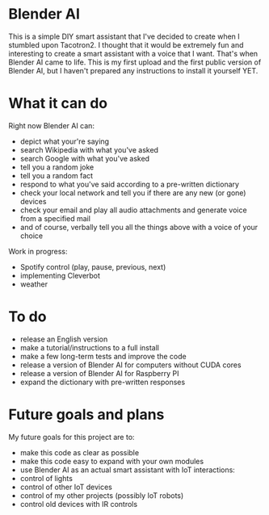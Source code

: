 # Blender AI
This is a simple DIY smart assistant that I've decided to create when I stumbled upon Tacotron2. I thought that it would be extremely fun and interesting to create a smart assistant with a voice that I want. That's when Blender AI came to life. This is my first upload and the first public version of Blender AI, but I haven't prepared any instructions to install it yourself YET. 

# What it can do
Right now Blender AI can:
- depict what your're saying
- search Wikipedia with what you've asked
- search Google with what you've asked
- tell you a random joke
- tell you a random fact
- respond to what you've said according to a pre-written dictionary
- check your local network and tell you if there are any new (or gone) devices
- check your email and play all audio attachments and generate voice from a specified mail
- and of course, verbally tell you all the things above with a voice of your choice

Work in progress:
- Spotify control (play, pause, previous, next)
- implementing Cleverbot
- weather

# To do
- release an English version
- make a tutorial/instructions to a full install
- make a few long-term tests and improve the code
- release a version of Blender AI for computers without CUDA cores
- release a version of Blender AI for Raspberry PI
- expand the dictionary with pre-written responses

# Future goals and plans
My future goals for this project are to:
- make this code as clear as possible
- make this code easy to expand with your own modules
- use Blender AI as an actual smart assistant with IoT interactions:
- control of lights
- control of other IoT devices
- control of my other projects (possibly IoT robots)
- control old devices with IR controls
